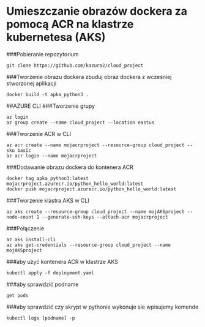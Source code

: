 # Umieszczanie obrazów dockera za pomocą ACR na klastrze kubernetesa (AKS)

###Pobieranie repozytorium 
```
git clone https://github.com/kazura2/cloud_project 
```

###Tworzenie obrazu dockera
zbuduj obraz dockera z wcześniej stworzonej aplikacji
```
docker build -t apka_python3 .
```

##AZURE CLI
###Tworzenie grupy
```
az login
az group create --name cloud_project --location eastus
```

###Tworzenie ACR w CLI
```
az acr create --name mojacrproject --resource-group cloud_project --sku basic
az acr login --name mojacrproject
```

###Dodawanie obrazu dockera do kontenera ACR
```
docker tag apka_python3:latest mojacrproject.azurecr.io/python_hello_world:latest
docker push mojacrproject.azurecr.io/python_hello_world:latest
```


###Tworzenie klastra AKS w CLI
```
az aks create --resource-group cloud_project --name mojAKSproject --node-count 1 --generate-ssh-keys --attach-acr mojacrproject
```

###Połączenie
```
az aks install-cli
az aks get-credentials --resource-group cloud_project --name mojAKSproject
```

###aby użyć kontenera ACR w klastrze AKS
```
kubectl apply -f deployment.yaml
```

###aby sprawdzić podname
```
get pods
```
###aby sprawdzić czy skrypt w pythonie wykonuje sie wpisujemy komende
```
kubectl logs [podname] -p
```


